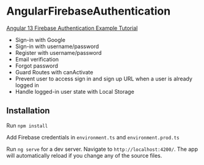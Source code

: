 # AngularFirebaseAuthentication

[Angular 13 Firebase Authentication Example Tutorial](https://www.remotestack.io/angular-firebase-authentication-example-tutorial/)

- Sign-in with Google
- Sign-in with username/password
- Register with username/password
- Email verification
- Forgot password
- Guard Routes with canActivate
- Prevent user to access sign in and sign up URL when a user is already logged in
- Handle logged-in user state with Local Storage

## Installation
Run `npm install`

Add Firebase credentials in `environment.ts` and `environment.prod.ts`

Run `ng serve` for a dev server. Navigate to `http://localhost:4200/`. The app will automatically reload if you change any of the source files.
